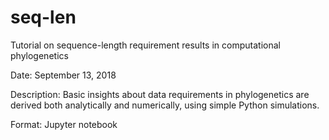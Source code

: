 # seq-len
Tutorial on sequence-length requirement results in computational phylogenetics

Date: September 13, 2018

Description: Basic insights about data requirements in phylogenetics are derived both analytically and numerically, using simple Python simulations.

Format: Jupyter notebook
